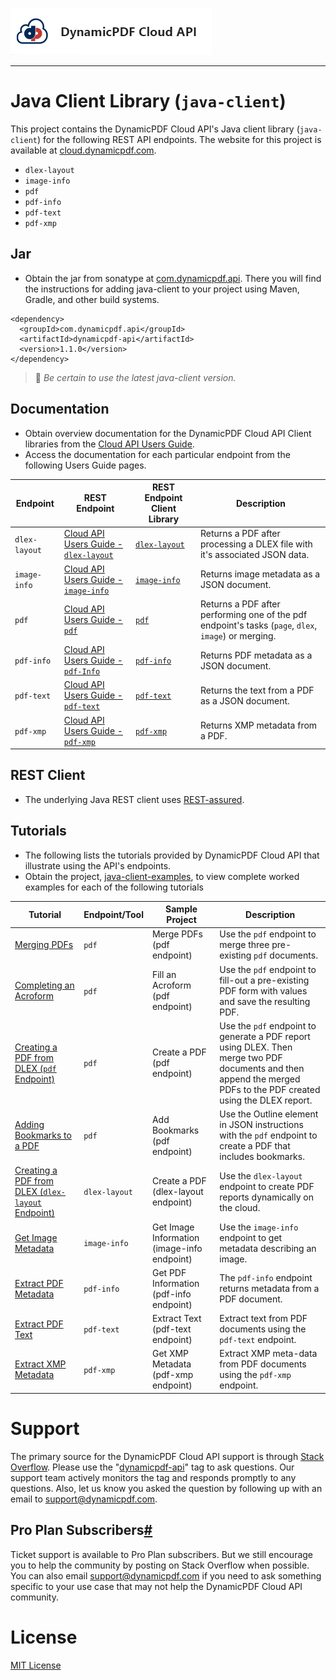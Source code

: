 ![](./logo-banner2.png)

___

# Java Client Library (`java-client`)

This project contains the DynamicPDF Cloud API's Java client library (`java-client`) for the following REST API endpoints. The website for this project is available at [cloud.dynamicpdf.com](https://cloud.dynamicpdf.com/).

* `dlex-layout`
* `image-info`
* `pdf`
* `pdf-info`
* `pdf-text`
* `pdf-xmp`

## Jar

* Obtain the jar from sonatype at [com.dynamicpdf.api](https://search.maven.org/search?q=g:com.dynamicpdf.api). There you will find the instructions for adding java-client to your project using Maven, Gradle, and other build systems.

```
<dependency>
  <groupId>com.dynamicpdf.api</groupId>
  <artifactId>dynamicpdf-api</artifactId>
  <version>1.1.0</version>
</dependency>
```

> :memo: *Be certain to use the latest java-client version.*

## Documentation

* Obtain overview documentation for the DynamicPDF Cloud API Client libraries from the [Cloud API Users Guide](https://cloud.dynamicpdf.com/docs/usersguide/cloud-api/client-libraries/cloud-api-client-libraries).
* Access the documentation for each particular endpoint from the following Users Guide pages. 

| Endpoint      | REST Endpoint                                                | REST Endpoint Client Library              | Description                                                  |
| ------------- | ------------------------------------------------------------ | ----------------------------------------- | ------------------------------------------------------------ |
| `dlex-layout` | [Cloud API Users Guide - `dlex-layout`](./cloud-api-dlex-layout) | [`dlex-layout`](./client-api-dlex-layout) | Returns a PDF after processing a DLEX file with it's associated JSON data. |
| `image-info`  | [Cloud API Users Guide - `image-info`](./cloud-api-image-info) | [`image-info`](./client-api-image-info)   | Returns image metadata as a JSON document.                   |
| `pdf`         | [Cloud API Users Guide - `pdf`](./cloud-api-pdf)             | [`pdf`](./client-api-pdf)                 | Returns a PDF after performing one of the pdf endpoint's tasks (`page`, `dlex`, `image`) or merging. |
| `pdf-info`    | [Cloud API Users Guide - `pdf-Info`](./cloud-api-pdf-info)   | [`pdf-info`](./client-api-pdf-info)       | Returns PDF metadata as a JSON document.                     |
| `pdf-text`    | [Cloud API Users Guide - `pdf-text`](./cloud-api-pdf-text)   | [`pdf-text`](./client-api-pdf-text)       | Returns the text from a PDF as a JSON document.              |
| `pdf-xmp`     | [Cloud API Users Guide - `pdf-xmp`](./cloud-api-pdf-xmp)     | [`pdf-xmp`](./client-api-pdf-xmp)         | Returns XMP metadata from a PDF.                             |

## REST Client

* The underlying Java REST client uses  [REST-assured](https://rest-assured.io/).

## Tutorials

* The following lists the tutorials provided by DynamicPDF Cloud API that illustrate using the API's endpoints.
* Obtain the project, [java-client-examples](https://github.com/dynamicpdf-api/java-client-examples), to view complete worked examples for each of the following tutorials

| Tutorial                                                     | Endpoint/Tool | Sample Project                              | Description                                                  |
| ------------------------------------------------------------ | ------------- | ------------------------------------------- | ------------------------------------------------------------ |
| [Merging PDFs](./cloud-api/merging-pdfs)                     | `pdf`         | Merge PDFs (pdf endpoint)                   | Use the `pdf` endpoint to merge three pre-existing `pdf` documents. |
| [Completing an Acroform](./cloud-api/form-completion)        | `pdf`         | Fill an Acroform (pdf endpoint)             | Use the `pdf` endpoint to fill-out a pre-existing PDF form with values and save the resulting PDF. |
| [Creating a PDF from DLEX (`pdf` Endpoint)](./cloud-api/dlex-pdf-endpoint) | `pdf`         | Create a PDF (pdf endpoint)                 | Use the `pdf` endpoint to generate a PDF report using DLEX. Then merge two PDF documents and then append the merged PDFs to the PDF created using the DLEX report. |
| [Adding Bookmarks to a PDF](./cloud-api/bookmarks)           | `pdf`         | Add Bookmarks (pdf endpoint)                | Use the Outline element in JSON instructions with the `pdf` endpoint to create a PDF that includes bookmarks. |
| [Creating a PDF from DLEX (`dlex-layout` Endpoint)](./cloud-api/dlex-layout) | `dlex-layout` | Create a PDF (dlex-layout endpoint)         | Use the `dlex-layout` endpoint to create PDF reports dynamically on the cloud. |
| [Get Image Metadata](./cloud-api/image-info)                 | `image-info`  | Get Image Information (image-info endpoint) | Use the `image-info` endpoint to get metadata describing an image. |
| [Extract PDF Metadata](./cloud-api/pdf-info)                 | `pdf-info`    | Get PDF Information (pdf-info endpoint)     | The `pdf-info` endpoint returns metadata from a PDF document. |
| [Extract PDF Text](./cloud-api/pdf-text)                     | `pdf-text`    | Extract Text (pdf-text endpoint)            | Extract text from PDF documents using the `pdf-text` endpoint. |
| [Extract XMP Metadata](./cloud-api/pdf-xmp)                  | `pdf-xmp`     | Get XMP Metadata (pdf-xmp endpoint)         | Extract XMP meta-data from PDF documents using the `pdf-xmp` endpoint. |

# Support

The primary source for the DynamicPDF Cloud API support is through [Stack Overflow](https://stackoverflow.com/questions/tagged/dynamicpdf-api). Please use the "[dynamicpdf-api](https://stackoverflow.com/questions/tagged/dynamicpdf-api)" tag to ask questions. Our support team actively monitors the tag and responds promptly to any questions.  Also, let us know you asked the question by following up with an email to [support@dynamicpdf.com](mailto:support@dynamicpdf.com). 

## Pro Plan Subscribers[#](https://cloud.dynamicpdf.com/support#pro-plan-subscribers)

Ticket support is available to Pro Plan subscribers. But we still encourage you to help the community by posting on Stack Overflow when possible. You can also email [support@dynamicpdf.com](mailto:support@dynamicpdf.com) if you need to ask something specific to your use case that may not help the DynamicPDF Cloud API community.

# License

[MIT License](./LICENSE)
